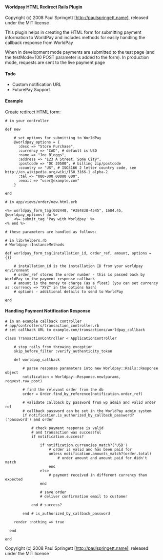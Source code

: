 #### Worldpay HTML Redirect Rails Plugin

Copyright (c) 2008 Paul Springett [http://paulspringett.name], released under the MIT license

This plugin helps in creating the HTML form for submitting payment information to WorldPay and includes methods for easily handling the callback response from WorldPay

When in development mode payments are submitted to the test page (and the testMode=100 POST parameter is added to the form). In production mode, requests are sent to the live payment page

#### Todo

* Custom notification URL
* FuturePay Support

#### Example

Create redirect HTML form:

	# in your controller
	
	def new
		
		# set options for submitting to WorldPay
		@worldpay_options = {
		  :desc => "Store Purchase",
		  :currency => "CAD", # default is USD
		  :name => "Joe Bloggs",
		  :address => "123 A Street, Some City",
		  :postcode => "DC 20500", # billing zip/postcode
		  :country => "US", # ISO3166 2 letter country code, see http://en.wikipedia.org/wiki/ISO_3166-1_alpha-2
		  :tel => "000-000 00000 000",
		  :email => "user@example.com"
		}

	end

	# in app/views/order/new.html.erb

	<%= worldpay_form_tag(002448, "#384838-4545", 1684.45, @worldpay_options) do %>
		<%= submit_tag 'Pay with Worldpay' %>
	<% end %>

	# these parameters are handled as follows:

	# in lib/helpers.rb
	# Worldpay::InstanceMethods

	def worldpay_form_tag(installation_id, order_ref, amount, options = {})

		# installation_id is the installation ID from your worldpay environment
		# order_ref stores the order number - this is passed back by WorldPay in the payment response callback
		# amount is the money to charge (as a float) (you can set currency as :currency => "XYZ" in the options hash)
		# options - additional details to send to WorldPay
		
	end

#### Handling Payment Notification Response

	# in an example callback controller
	# app/controllers/transaction_controller.rb
	# set callback URL to example.com/transactions/worldpay_callback

	class TransactionController < ApplicationController
  	
		# stop rails from throwing exception
		skip_before_filter :verify_authenticity_token
  
		def worldpay_callback
			
			# parse response parameters into new Worldpay::Rails::Response object
			notification = Worldpay::Response.new(params, request.raw_post)

			# find the relevant order from the db
			order = Order.find_by_reference(notification.order_ref)
			
			# validate callback by password from wp admin and valid order ref
			# callback password can be set in the WorldPay admin system
			if notification.is_authorized_by_callback_password?('password') and order
				
				# check payment response is valid
				# and transaction was successful
				if notification.success?
					
					if notification.currencies_match?('USD')
						# order is valid and has been paid for
						unless notification.amounts_match?(order.total)
							# order amount and amount paid for didn't match
						end
					else
						# payment received in different currency than expected
					end
        
					# save order
					# deliver confirmation email to customer
					
				end # success?
      
			end # is_authorized_by_callback_password
			
	    render :nothing => true
    	
	  end
  
	end

Copyright (c) 2008 Paul Springett [http://paulspringett.name], released under the MIT license